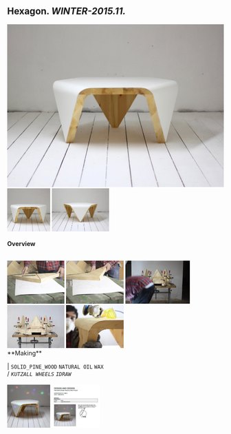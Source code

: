 
## Hexagon. _WINTER-2015.11._  
![Hexagon](/projects/Hexagon/100.jpg)<a href="https://ewwgene.github.io/projects/Hexagon/101.jpg"><img src="/projects/Hexagon/101.jpg" height="100"></a> <a href="https://ewwgene.github.io/projects/Hexagon/102.jpg"><img src="/projects/Hexagon/102.jpg" height="100"></a> 
<br>  
**Overview**  
 
<br>
<a href="https://ewwgene.github.io/projects/Hexagon/Making/201.jpg"><img src="/projects/Hexagon/Making/201.jpg" height="100"></a> <a href="https://ewwgene.github.io/projects/Hexagon/Making/203.jpg"><img src="/projects/Hexagon/Making/203.jpg" height="100"></a> <a href="https://ewwgene.github.io/projects/Hexagon/Making/205.jpg"><img src="/projects/Hexagon/Making/205.jpg" height="100"></a> <a href="https://ewwgene.github.io/projects/Hexagon/Making/207.jpg"><img src="/projects/Hexagon/Making/207.jpg" height="100"></a> <a href="https://ewwgene.github.io/projects/Hexagon/Making/209.jpg"><img src="/projects/Hexagon/Making/209.jpg" height="100"></a> <br>  
**Making**  
  
|
`SOLID_PINE_WOOD` `NATURAL OIL` `WAX`   
/
_`KUTZALL WHEELS`_ _`IDRAW`_   
<br>
<a href="https://ewwgene.github.io/projects/Hexagon/300.jpg"><img src="/projects/Hexagon/300.jpg" height="100"></a> <a href="https://ewwgene.github.io/projects/Hexagon/301.jpg"><img src="/projects/Hexagon/301.jpg" height="100"></a> 
<br>

